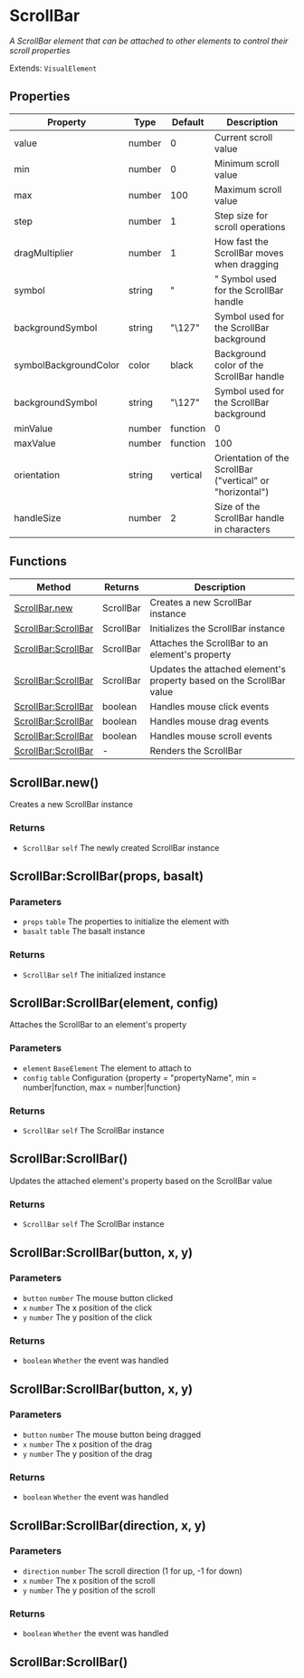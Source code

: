 # ScrollBar
_A ScrollBar element that can be attached to other elements to control their scroll properties_

Extends: `VisualElement`

## Properties

|Property|Type|Default|Description|
|---|---|---|---|
|value|number|0|Current scroll value|
|min|number|0|Minimum scroll value|
|max|number|100|Maximum scroll value|
|step|number|1|Step size for scroll operations|
|dragMultiplier|number|1|How fast the ScrollBar moves when dragging|
|symbol|string|"|" Symbol used for the ScrollBar handle|
|backgroundSymbol|string|"\127"|Symbol used for the ScrollBar background|
|symbolBackgroundColor|color|black|Background color of the ScrollBar handle|
|backgroundSymbol|string|"\127"|Symbol used for the ScrollBar background|
|minValue|number|function|0|Minimum value or function that returns it|
|maxValue|number|function|100|Maximum value or function that returns it|
|orientation|string|vertical|Orientation of the ScrollBar ("vertical" or "horizontal")|
|handleSize|number|2|Size of the ScrollBar handle in characters|

## Functions

|Method|Returns|Description|
|---|---|---|
|[ScrollBar.new](#scrollbar-new)|ScrollBar|Creates a new ScrollBar instance|
|[ScrollBar:ScrollBar](#scrollbar-scrollbar-props-basalt)|ScrollBar|Initializes the ScrollBar instance|
|[ScrollBar:ScrollBar](#scrollbar-scrollbar-element-config)|ScrollBar|Attaches the ScrollBar to an element's property|
|[ScrollBar:ScrollBar](#scrollbar-scrollbar)|ScrollBar|Updates the attached element's property based on the ScrollBar value|
|[ScrollBar:ScrollBar](#scrollbar-scrollbar-button-x-y)|boolean|Handles mouse click events|
|[ScrollBar:ScrollBar](#scrollbar-scrollbar-button-x-y)|boolean|Handles mouse drag events|
|[ScrollBar:ScrollBar](#scrollbar-scrollbar-direction-x-y)|boolean|Handles mouse scroll events|
|[ScrollBar:ScrollBar](#scrollbar-scrollbar)|-|Renders the ScrollBar|

## ScrollBar.new()

Creates a new ScrollBar instance

### Returns
* `ScrollBar` `self` The newly created ScrollBar instance

## ScrollBar:ScrollBar(props, basalt)
### Parameters
* `props` `table` The properties to initialize the element with
* `basalt` `table` The basalt instance

### Returns
* `ScrollBar` `self` The initialized instance

## ScrollBar:ScrollBar(element, config)

Attaches the ScrollBar to an element's property

### Parameters
* `element` `BaseElement` The element to attach to
* `config` `table` Configuration {property = "propertyName", min = number|function, max = number|function}

### Returns
* `ScrollBar` `self` The ScrollBar instance

## ScrollBar:ScrollBar()

Updates the attached element's property based on the ScrollBar value

### Returns
* `ScrollBar` `self` The ScrollBar instance

## ScrollBar:ScrollBar(button, x, y)
### Parameters
* `button` `number` The mouse button clicked
* `x` `number` The x position of the click
* `y` `number` The y position of the click

### Returns
* `boolean` `Whether` the event was handled

## ScrollBar:ScrollBar(button, x, y)
### Parameters
* `button` `number` The mouse button being dragged
* `x` `number` The x position of the drag
* `y` `number` The y position of the drag

### Returns
* `boolean` `Whether` the event was handled

## ScrollBar:ScrollBar(direction, x, y)
### Parameters
* `direction` `number` The scroll direction (1 for up, -1 for down)
* `x` `number` The x position of the scroll
* `y` `number` The y position of the scroll

### Returns
* `boolean` `Whether` the event was handled

## ScrollBar:ScrollBar()